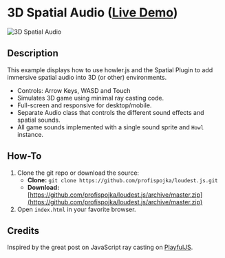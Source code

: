 # 3D Spatial Audio ([Live Demo](https://droplex.net/libs/loudest/#spatial))

![3D Spatial Audio](https://s3.amazonaws.com/howler.js/screenshot-3d.jpg "3D Audio Screenshot")

## Description
This example displays how to use howler.js and the Spatial Plugin to add immersive spatial audio into 3D (or other) environments.

* Controls: Arrow Keys, WASD and Touch
* Simulates 3D game using minimal ray casting code.
* Full-screen and responsive for desktop/mobile.
* Separate Audio class that controls the different sound effects and spatial sounds.
* All game sounds implemented with a single sound sprite and `Howl` instance.

## How-To
1. Clone the git repo or download the source:
    * **Clone:** `git clone https://github.com/profispojka/loudest.js.git`
    * **Download:** [https://github.com/profispojka/loudest.js/archive/master.zip](https://github.com/profispojka/loudest.js/archive/master.zip)
2. Open `index.html` in your favorite browser.

## Credits
Inspired by the great post on JavaScript ray casting on [PlayfulJS](http://www.playfuljs.com/a-first-person-engine-in-265-lines/).